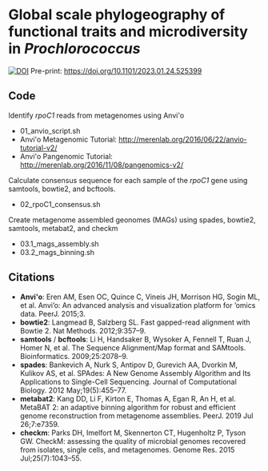 # Global scale phylogeography of functional traits and microdiversity in *Prochlorococcus*
[![DOI](https://zenodo.org/badge/638932336.svg)](https://zenodo.org/badge/latestdoi/638932336)
Pre-print: https://doi.org/10.1101/2023.01.24.525399

## Code
Identify *rpoC1* reads from metagenomes using Anvi'o  
- 01_anvio_script.sh
- Anvi'o Metagenomic Tutorial: http://merenlab.org/2016/06/22/anvio-tutorial-v2/  
- Anvi'o Pangenomic Tutorial: http://merenlab.org/2016/11/08/pangenomics-v2/


Calculate consensus sequence for each sample of the *rpoC1* gene using samtools, bowtie2, and bcftools.
- 02_rpoC1_consensus.sh

Create metagenome assembled geonomes (MAGs) using spades, bowtie2, samtools, metabat2, and checkm
- 03.1_mags_assembly.sh
- 03.2_mags_binning.sh

## Citations
- **Anvi'o**: Eren AM, Esen OC, Quince C, Vineis JH, Morrison HG, Sogin ML, et al. Anvi’o: An advanced analysis and visualization platform for ’omics data. PeerJ. 2015;3.
- **bowtie2**: Langmead B, Salzberg SL. Fast gapped-read alignment with Bowtie 2. Nat Methods. 2012;9:357–9.
- **samtools** / **bcftools**: Li H, Handsaker B, Wysoker A, Fennell T, Ruan J, Homer N, et al. The Sequence Alignment/Map format and SAMtools. Bioinformatics. 2009;25:2078–9.
- **spades**: Bankevich A, Nurk S, Antipov D, Gurevich AA, Dvorkin M, Kulikov AS, et al. SPAdes: A New Genome Assembly Algorithm and Its Applications to Single-Cell Sequencing. Journal of Computational Biology. 2012 May;19(5):455–77.
- **metabat2**: Kang DD, Li F, Kirton E, Thomas A, Egan R, An H, et al. MetaBAT 2: an adaptive binning algorithm for robust and efficient genome reconstruction from metagenome assemblies. PeerJ. 2019 Jul 26;7:e7359.
- **checkm**: Parks DH, Imelfort M, Skennerton CT, Hugenholtz P, Tyson GW. CheckM: assessing the quality of microbial genomes recovered from isolates, single cells, and metagenomes. Genome Res. 2015 Jul;25(7):1043–55.

